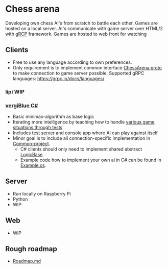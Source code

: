 # Chess arena
Developing own chess AI's from scratch to battle each other. Games are hosted on a local server. AI's communicate with game server over HTML/2 with [gRCP](https://grpc.io/) framework. Games are hosted to web front for watching


## Clients
* Free to use any language according to own preferences.
* Only requirement is to implement common interface [ChessArena.proto](Server/ChessArena.proto) to make connection to game server possible. Supported gRPC languages: https://grpc.io/docs/languages/

### lipi WIP

### [vergiBlue C#](Clients/vergiBlue)
* Basic minimax-algorithm as base logic
* Iterating more intelligence by teaching how to handle [various game situations through tests](Clients/vergiBlue/vergiBlueTests/)
* Includes [test server](Clients/vergiBlue/TestServer/) and console app where AI can play against itself
* Minor goal is to include all connection-specific implementation in [Common-project](Clients/vergiBlue/CommonNetStandard/). 
	* C# clients should only need to implement shared abstract [LogicBase](Clients/vergiBlue/CommonNetStandard/LogicBase.cs).
	* Example code how to implement your own ai in C# can be found in [Example.cs](Clients/vergiBlue/CommonNetStandard/Example.cs).


## Server
* Run locally on Raspberry Pi
* Python
* WIP


## Web
* WIP


## Rough roadmap
* [Roadmap.md](./Roadmap.md)
